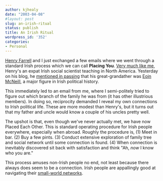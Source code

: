 ```yaml
---
author: kjhealy
date: "2003-04-08"
#layout: post
slug: an-irish-ritual
status: publish
title: An Irish Ritual
wordpress_id: '352'
categories:
- Personal
---
```


[Henry Farrell](http://farrell.blogspot.com/ "Farrellblogger .") and I just exchanged a few emails where we went through a standard Irish process which we can call **Placing You**. [Very much like me](http://www.kieranhealy.org/blog/archives/000247.html), Henry's an expat Irish social scientist teaching in North America. Yesterday on his blog, he [mentioned in passing](http://farrell.blogspot.com/2003_04_06_farrell_archive.html#92193517) that his great-grandather was [Eoin McNeill](http://www.rte.ie/millennia/people/macneilleoin.html), a major figure in Irish political history.

This immediately led to an email from me, where I semi-politely tried to figure out which branch of the family he was from (it has other illustrious members). In doing so, reciprocity demanded I reveal my own connections to Irish political life. These are more modest than Henry's, but it turns out that my father and uncle would know a couple of his uncles pretty well.

The upshot is that, even though we've never actually met, we have now Placed Each Other. This is standard operating procedure for Irish people everywhere, especially when abroad. Roughly the procedure is, (1) Meet in bar. (2) Buy a few pints. (3) Conduct extensive exploration of family tree and social network until some connection is found. (4) When connection is inevitably discovered sit back with satisfaction and think "Ah, *now* I know who you are."

This process amuses non-Irish people no end, not least because there always does seem to be a connection. Irish people are appallingly good at navigating their [small-world networks](http://www.amazon.com/exec/obidos/ASIN/0691005419/ref=nosim/).
